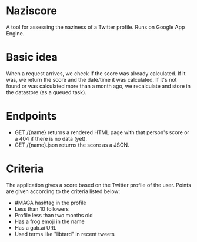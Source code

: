 # Naziscore
A tool for assessing the naziness of a Twitter profile. Runs on Google App Engine.

# Basic idea
When a request arrives, we check if the score was already calculated. If it was, we return the score and the date/time it was calculated. If it's not found or was calculated more than a month ago, we recalculate and store in the datastore (as a queued task).

# Endpoints
- GET /{name} returns a rendered HTML page with that person's score or a 404 if there is no data (yet).
- GET /{name}.json returns the score as a JSON.

# Criteria
The application gives a score based on the Twitter profile of the user. Points are given according to the criteria listed below:

- #MAGA hashtag in the profile
- Less than 10 followers
- Profile less than two months old
- Has a frog emoji in the name
- Has a gab.ai URL
- Used terms like "libtard" in recent tweets

